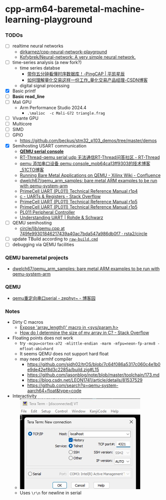 cpp-arm64-baremetal-machine-learning-playground
===============================================
### TODOs
- [ ] realtime neural networks
  - [dirkarnez/cpp-neural-network-playground](https://github.com/dirkarnez/cpp-neural-network-playground)
  - [Kofybrek/Neural-network: A very simple neural network.](https://github.com/Kofybrek/Neural-network)
- [ ] time-series analysis (a new fork?)
  - time series databse
    - [带你五分钟看懂时序数据库！-PingCAP | 平凯星辰](https://cn.pingcap.com/article/post/2900.html)
    - [如何理解量化交易这样一份工作_量化交易产品经理-CSDN博客](https://blog.csdn.net/The_Time_Runner/article/details/104688850)
  - digital signal processing
- [x] Basic printf
- [ ] **Basic read_line**
- [ ] Mali GPU
  - Arm Performance Studio 2024.4
    - `.\malioc  -c Mali-G72 triangle.frag`
- [ ] Vivante GPU
- [ ] Multicore
- [ ] SIMD
- [ ] GPIO
  - https://github.com/beckus/stm32_p103_demos/tree/master/demos
- [x] Semihosting USART communication
  - [**QEMU serial console**](https://www.uni-koeln.de/~pbogusze/posts/QEMU_serial_console.html)
  - [RT-Thread-qemu serial udp 无法通信RT-Thread问答社区 - RT-Thread](https://club.rt-thread.org/ask/question/ba9e73756a98ca4a.html)
  - [qemu 添加串口设备 qemu console_mob64ca13ff9303的技术博客_51CTO博客](https://blog.51cto.com/u_16213613/10599763)
  - [Running Bare Metal Applications on QEMU - Xilinx Wiki - Confluence](https://xilinx-wiki.atlassian.net/wiki/spaces/A/pages/821854273/Running+Bare+Metal+Applications+on+QEMU)
  - [dwelch67/qemu_arm_samples: bare metal ARM examples to be run with qemu-system-arm](https://github.com/dwelch67/qemu_arm_samples)
  - [PrimeCell UART (PL011) Technical Reference Manual r1p4](https://developer.arm.com/documentation/ddi0183/f/programmer-s-model/register-descriptions/flag-register--uartfr)
  - [c - UARTs & Registers - Stack Overflow](https://stackoverflow.com/questions/53714570/uarts-registers)
  - [PrimeCell UART (PL011) Technical Reference Manual r1p5](https://developer.arm.com/documentation/ddi0183/g/)
  - [PrimeCell UART (PL011) Technical Reference Manual r1p5](https://developer.arm.com/documentation/ddi0183/latest/)
  - [PL011 Peripheral Controller](https://developer.arm.com/Processors/PL011)
  - [Understanding UART | Rohde & Schwarz](https://www.rohde-schwarz.com/hk/products/test-and-measurement/essentials-test-equipment/digital-oscilloscopes/understanding-uart_254524.html)
- [ ] QEMU semihosting
  - [circle/lib/qemu.cpp at 749fe99301846217439a40ac7bda547a986db0f7 · rsta2/circle](https://github.com/rsta2/circle/blob/749fe99301846217439a40ac7bda547a986db0f7/lib/qemu.cpp#L34)
- [ ] update TBuild according to [`raw-build.cmd`](./raw-build.cmd)
- [ ] debugging via QEMU facilities

### QEMU baremetal projects
- [dwelch67/qemu_arm_samples: bare metal ARM examples to be run with qemu-system-arm](https://github.com/dwelch67/qemu_arm_samples)

### QEMU
- [qemu重定向串口serial - zephyr~ - 博客园](https://www.cnblogs.com/lvzh/p/17999381)

### Notes
- Dirty C macros
  - [Expose 'array_length()' macro in <sys/param.h>](https://gcc.gnu.org/pipermail/libstdc++/2020-September/051046.html)
  - [How do I determine the size of my array in C? - Stack Overflow](https://stackoverflow.com/questions/37538/how-do-i-determine-the-size-of-my-array-in-c)
- Floating points does not work
  - try `-mcpu=cortex-a72 -mlittle-endian -marm -mfpu=neon-fp-armv8 -mfloat-abi=hard`
  - It seems QEMU does not support hard float
  - may need armhf compiler
    - https://github.com/sjdh02/trOS/blob/7c64f086a5317c060c4e1b0e9de42ef8d3c2285a/build.zig#L15
    - https://github.com/jasonblog/note/blob/master/toolchain/173.md
    - https://blog.csdn.net/LEON1741/article/details/81537529
    - https://github.com/search?q=qemu-system-aarch64+float&type=code
- Interactivity
  - ![](./docs/teraterm.jpg)
  - Uses `\r\n` for newline in serial
